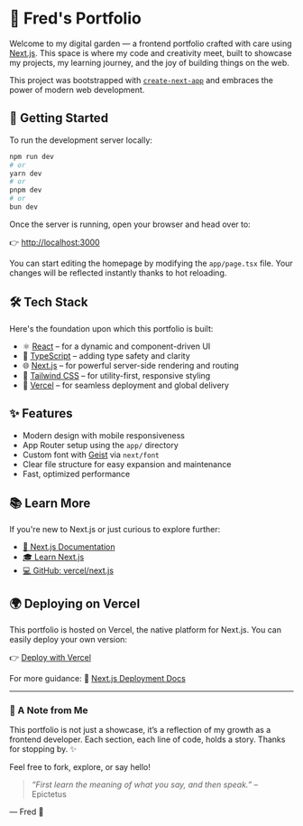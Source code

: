 # 🌟 Fred's Portfolio

Welcome to my digital garden — a frontend portfolio crafted with care using [Next.js](https://nextjs.org). This space is where my code and creativity meet, built to showcase my projects, my learning journey, and the joy of building things on the web.

This project was bootstrapped with [`create-next-app`](https://github.com/vercel/next.js/tree/canary/packages/create-next-app) and embraces the power of modern web development.

## 🚀 Getting Started

To run the development server locally:

```bash
npm run dev
# or
yarn dev
# or
pnpm dev
# or
bun dev
```

Once the server is running, open your browser and head over to:

👉 [http://localhost:3000](http://localhost:3000)

You can start editing the homepage by modifying the `app/page.tsx` file. Your changes will be reflected instantly thanks to hot reloading.

## 🛠 Tech Stack

Here's the foundation upon which this portfolio is built:

- ⚛️ [React](https://reactjs.org) – for a dynamic and component-driven UI
- 🔷 [TypeScript](https://www.typescriptlang.org) – adding type safety and clarity
- 🌐 [Next.js](https://nextjs.org) – for powerful server-side rendering and routing
- 💨 [Tailwind CSS](https://tailwindcss.com) – for utility-first, responsive styling
- 🚀 [Vercel](https://vercel.com) – for seamless deployment and global delivery

## ✨ Features

- Modern design with mobile responsiveness
- App Router setup using the `app/` directory
- Custom font with [Geist](https://vercel.com/font) via `next/font`
- Clear file structure for easy expansion and maintenance
- Fast, optimized performance

## 📚 Learn More

If you're new to Next.js or just curious to explore further:

- [📘 Next.js Documentation](https://nextjs.org/docs)
- [🎓 Learn Next.js](https://nextjs.org/learn)
- [💻 GitHub: vercel/next.js](https://github.com/vercel/next.js)

## 🌍 Deploying on Vercel

This portfolio is hosted on Vercel, the native platform for Next.js. You can easily deploy your own version:

👉 [Deploy with Vercel](https://vercel.com/new?utm_medium=default-template&filter=next.js&utm_source=create-next-app&utm_campaign=create-next-app-readme)

For more guidance:
🔗 [Next.js Deployment Docs](https://nextjs.org/docs/app/building-your-application/deploying)

---

### 🎈 A Note from Me

This portfolio is not just a showcase, it’s a reflection of my growth as a frontend developer. Each section, each line of code, holds a story. Thanks for stopping by. ✨

Feel free to fork, explore, or say hello!

> _“First learn the meaning of what you say, and then speak.”_ – Epictetus

— Fred 🌿
